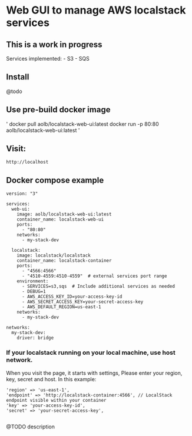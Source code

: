 # Web GUI to manage AWS localstack services

## This is a work in progress ##

Services implemented:
    - S3
    - SQS

## Install
@todo

## Use pre-build docker image
'
docker pull aolb/localstack-web-ui:latest
docker run -p 80:80 aolb/localstack-web-ui:latest
'

## Visit:
```
http://localhost
```

## Docker compose example
```
version: "3"

services:
  web-ui:
    image: aolb/localstack-web-ui:latest
    container_name: localstack-web-ui
    ports:
      - "80:80"
    networks:
      - my-stack-dev

  localstack:
    image: localstack/localstack
    container_name: localstack-container
    ports:
      - "4566:4566"
      - "4510-4559:4510-4559"  # external services port range
    environment:
      - SERVICES=s3,sqs  # Include additional services as needed
      - DEBUG=1
      - AWS_ACCESS_KEY_ID=your-access-key-id
      - AWS_SECRET_ACCESS_KEY=your-secret-access-key
      - AWS_DEFAULT_REGION=us-east-1
    networks:
      - my-stack-dev

networks:
  my-stack-dev:
    driver: bridge
```

### If your localstack running on your local machine, use host network.

When you visit the page, it starts with settings, Please enter your region, key, secret and host.
In this example:
```
'region' => 'us-east-1',
'endpoint' => 'http://localstack-container:4566', // LocalStack endpoint visible within your container
'key' => 'your-access-key-id',
'secret' => 'your-secret-access-key',
            
```


@TODO description     


